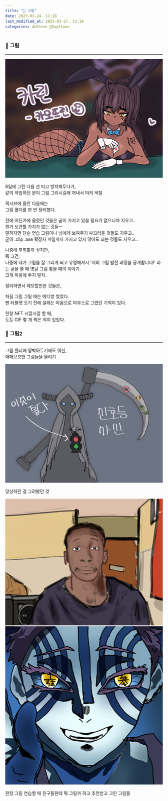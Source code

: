 ```yaml
---
title: "🌱 그림"
date: 2023-03-24. 11:18
last_modified_at: 2023-03-27. 13:19
categories: 🪨Stone 🌱DayStone
---
```


### 🗿 그림

---

![그림](/assets/img/2023/230324_0000.png)

8일에 그린 다음 선 따고 방치해두다가,  
같이 작업하던 분이 그림 그리시길래 꺼내서 마저 색칠  

픽시브에 올린 다음에는  
그림 폴더를 한 번 정리했다.  

전에 어딘가에 올렸던 것들은 굳이 가지고 있을 필요가 없으니까 지우고..  
뭔가 보관할 가치가 없는 것들ㅡ  
말하자면 단순 연습 그림이나 남에게 보여주기 부끄러운 것들도 지우고..  
굳이 .clip .ase 확장자 파일까지 가지고 있지 않아도 되는 것들도 지우고..  

나중에 후회할까 싶지만,  
뭐 그건,  
나중에 내가 그림을 잘 그리게 되고 유명해져서 '저의 그림 발전 과정을 공개합니다!' 라는 글을 쓸 때 옛날 그림 찾을 때의 이야기.  
크게 마음에 두지 말자.  

정리하면서 메모할만한 것들은,  

처음 그림 그릴 때는 메디방 썼었다.  
펜 타블렛 오기 전에 설레는 마음으로 마우스로 그렸던 기억이 있다.  

한창 NFT 시끌시끌 할 때,  
도트 GIF 몇 개 찍은 적이 있었다.  

### 🗿 그림2

---

그림 폴더에 짱박아두기에도 뭐한,  
애매모호한 그림들을 올리기  

![그림](/assets/img/2023/230324_0001.jpg)

망상하던 걸 그려봤던 것  

![그림](/assets/img/2023/230324_0002.png)
![그림](/assets/img/2023/230324_0003.png)

한창 그림 연습할 때 친구들한테 뭐 그릴까 하고 추천받고 그린 그림들  
